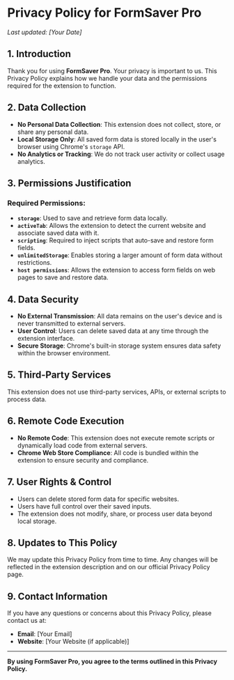 # Privacy Policy for FormSaver Pro

_Last updated: [Your Date]_

## 1. Introduction
Thank you for using **FormSaver Pro**. Your privacy is important to us. This Privacy Policy explains how we handle your data and the permissions required for the extension to function.

## 2. Data Collection
- **No Personal Data Collection**: This extension does not collect, store, or share any personal data.
- **Local Storage Only**: All saved form data is stored locally in the user's browser using Chrome's `storage` API.
- **No Analytics or Tracking**: We do not track user activity or collect usage analytics.

## 3. Permissions Justification
### Required Permissions:
- **`storage`**: Used to save and retrieve form data locally.
- **`activeTab`**: Allows the extension to detect the current website and associate saved data with it.
- **`scripting`**: Required to inject scripts that auto-save and restore form fields.
- **`unlimitedStorage`**: Enables storing a larger amount of form data without restrictions.
- **`host permissions`**: Allows the extension to access form fields on web pages to save and restore data.

## 4. Data Security
- **No External Transmission**: All data remains on the user's device and is never transmitted to external servers.
- **User Control**: Users can delete saved data at any time through the extension interface.
- **Secure Storage**: Chrome's built-in storage system ensures data safety within the browser environment.

## 5. Third-Party Services
This extension does not use third-party services, APIs, or external scripts to process data.

## 6. Remote Code Execution
- **No Remote Code**: This extension does not execute remote scripts or dynamically load code from external servers.
- **Chrome Web Store Compliance**: All code is bundled within the extension to ensure security and compliance.

## 7. User Rights & Control
- Users can delete stored form data for specific websites.
- Users have full control over their saved inputs.
- The extension does not modify, share, or process user data beyond local storage.

## 8. Updates to This Policy
We may update this Privacy Policy from time to time. Any changes will be reflected in the extension description and on our official Privacy Policy page.

## 9. Contact Information
If you have any questions or concerns about this Privacy Policy, please contact us at:
- **Email**: [Your Email]
- **Website**: [Your Website (if applicable)]

---

**By using FormSaver Pro, you agree to the terms outlined in this Privacy Policy.**

